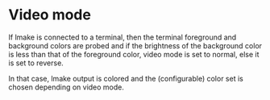 <!-- This file is part of the open-lmake distribution (git@github.com:cesar-douady/open-lmake.git)-->
<!-- Copyright (c) 2023-2025 Doliam-->
<!-- This program is free software: you can redistribute/modify under the terms of the GPL-v3 (https://www.gnu.org/licenses/gpl-3.0.html).-->
<!-- This program is distributed WITHOUT ANY WARRANTY, without even the implied warranty of MERCHANTABILITY or FITNESS FOR A PARTICULAR PURPOSE.-->

# Video mode

If lmake is connected to a terminal, then the terminal foreground and background colors are probed and if the brightness of the background color is less than that of the foreground color,
video mode is set to normal, else it is set to reverse.

In that case, lmake output is colored and the (configurable) color set is chosen depending on video mode.
